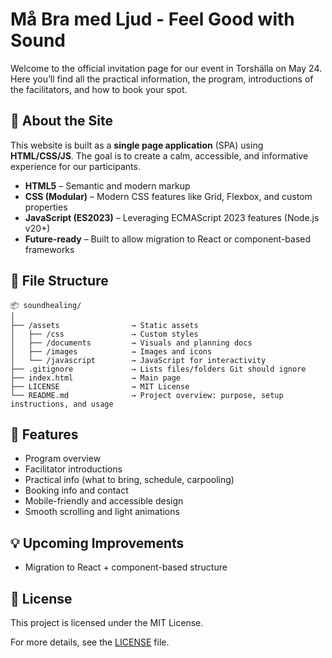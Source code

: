 # Må Bra med Ljud - Feel Good with Sound

Welcome to the official invitation page for our event in Torshälla on May 24.
Here you’ll find all the practical information, the program, introductions of the facilitators, and how to book your spot.

## 🌿 About the Site

This website is built as a **single page application** (SPA) using **HTML/CSS/JS**.
The goal is to create a calm, accessible, and informative experience for our participants.

- **HTML5** – Semantic and modern markup
- **CSS (Modular)** – Modern CSS features like Grid, Flexbox, and custom properties
- **JavaScript (ES2023)** – Leveraging ECMAScript 2023 features (Node.js v20+)
- **Future-ready** – Built to allow migration to React or component-based frameworks

## 📁 File Structure

``` text
📦 soundhealing/
│
├── /assets                → Static assets
│   ├── /css               → Custom styles
│   ├── /documents         → Visuals and planning docs
│   ├── /images            → Images and icons
│   └── /javascript        → JavaScript for interactivity
├── .gitignore             → Lists files/folders Git should ignore
├── index.html             → Main page
├── LICENSE                → MIT License
└── README.md              → Project overview: purpose, setup instructions, and usage
```

## 📸 Features

- Program overview
- Facilitator introductions
- Practical info (what to bring, schedule, carpooling)
- Booking info and contact
- Mobile-friendly and accessible design
- Smooth scrolling and light animations

## 💡 Upcoming Improvements

- Migration to React + component-based structure

## 📜 License

This project is licensed under the MIT License.

For more details, see the [LICENSE](https://chatgpt.com/g/g-p-67f8bc28f2588191bcde29f85d918523-helen/c/LICENSE) file.
